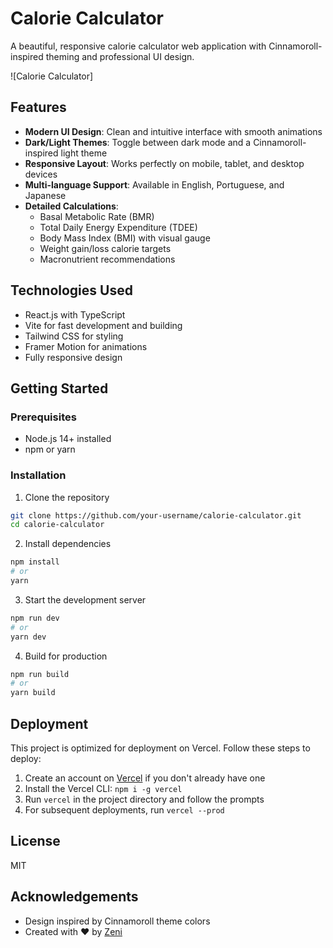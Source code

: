 # Calorie Calculator

A beautiful, responsive calorie calculator web application with Cinnamoroll-inspired theming and professional UI design.

![Calorie Calculator]

## Features

- **Modern UI Design**: Clean and intuitive interface with smooth animations
- **Dark/Light Themes**: Toggle between dark mode and a Cinnamoroll-inspired light theme
- **Responsive Layout**: Works perfectly on mobile, tablet, and desktop devices
- **Multi-language Support**: Available in English, Portuguese, and Japanese
- **Detailed Calculations**:
  - Basal Metabolic Rate (BMR)
  - Total Daily Energy Expenditure (TDEE)
  - Body Mass Index (BMI) with visual gauge
  - Weight gain/loss calorie targets
  - Macronutrient recommendations

## Technologies Used

- React.js with TypeScript
- Vite for fast development and building
- Tailwind CSS for styling
- Framer Motion for animations
- Fully responsive design

## Getting Started

### Prerequisites

- Node.js 14+ installed
- npm or yarn

### Installation

1. Clone the repository
```bash
git clone https://github.com/your-username/calorie-calculator.git
cd calorie-calculator
```

2. Install dependencies
```bash
npm install
# or
yarn
```

3. Start the development server
```bash
npm run dev
# or
yarn dev
```

4. Build for production
```bash
npm run build
# or
yarn build
```

## Deployment

This project is optimized for deployment on Vercel. Follow these steps to deploy:

1. Create an account on [Vercel](https://vercel.com) if you don't already have one
2. Install the Vercel CLI: `npm i -g vercel`
3. Run `vercel` in the project directory and follow the prompts
4. For subsequent deployments, run `vercel --prod`

## License

MIT

## Acknowledgements

- Design inspired by Cinnamoroll theme colors
- Created with ❤️ by [Zeni](https://github.com/zeniiitsuu) 